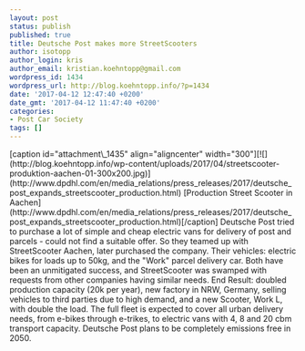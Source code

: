 ```yaml
---
layout: post
status: publish
published: true
title: Deutsche Post makes more StreetScooters
author: isotopp
author_login: kris
author_email: kristian.koehntopp@gmail.com
wordpress_id: 1434
wordpress_url: http://blog.koehntopp.info/?p=1434
date: '2017-04-12 12:47:40 +0200'
date_gmt: '2017-04-12 11:47:40 +0200'
categories:
- Post Car Society
tags: []
---
```

<p>[caption id="attachment\_1435" align="aligncenter" width="300"][![](http://blog.koehntopp.info/wp-content/uploads/2017/04/streetscooter-produktion-aachen-01-300x200.jpg)](http://www.dpdhl.com/en/media_relations/press_releases/2017/deutsche_post_expands_streetscooter_production.html) [Production Street Scooter in Aachen](http://www.dpdhl.com/en/media_relations/press_releases/2017/deutsche_post_expands_streetscooter_production.html)[/caption] Deutsche Post tried to purchase a lot of simple and cheap electric vans for delivery of post and parcels - could not find a suitable offer. So they teamed up with StreetScooter Aachen, later purchased the company. Their vehicles: electric bikes for loads up to 50kg, and the "Work" parcel delivery car. Both have been an unmitigated success, and StreetScooter was swamped with requests from other companies having similar needs. End Result: doubled production capacity (20k per year), new factory in NRW, Germany, selling vehicles to third parties due to high demand, and a new Scooter, Work L, with double the load. The full fleet is expected to cover all urban delivery needs, from e-bikes through e-trikes, to electric vans with 4, 8 and 20 cbm transport capacity. Deutsche Post plans to be completely emissions free in 2050.</p>
